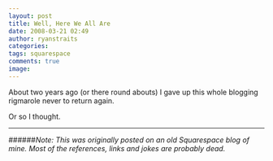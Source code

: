```yaml
---
layout: post
title: Well, Here We All Are
date: 2008-03-21 02:49
author: ryanstraits
categories: 
tags: squarespace
comments: true
image: 
---
```


About two years ago (or there round abouts) I gave up this whole blogging rigmarole never to return again.

Or so I thought.

<!-- break -->

---

######*Note: This was originally posted on an old Squarespace blog of mine. Most of the references, links and jokes are probably dead.*



